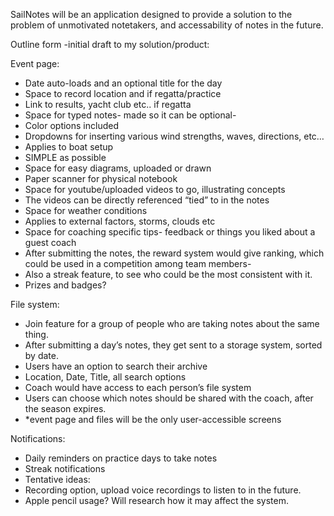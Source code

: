 SailNotes will be an application designed to provide a solution to the problem of unmotivated notetakers, and accessability of notes in the future. 

Outline form -initial draft to my solution/product:

Event page: 
- Date auto-loads and an optional title for the day
- Space to record location and if regatta/practice
- Link to results, yacht club etc.. if regatta
- Space for typed notes- made so it can be optional- 
- Color options included
- Dropdowns for inserting various wind strengths, waves, directions, etc…
- Applies to boat setup 
- SIMPLE as possible
- Space for easy diagrams, uploaded or drawn
- Paper scanner for physical notebook
- Space for youtube/uploaded videos to go, illustrating concepts
- The videos can be directly referenced “tied” to in the notes
- Space for weather conditions
- Applies to external factors, storms, clouds etc
- Space for coaching specific tips- feedback or things you liked about a guest coach
- After submitting the notes, the reward system would give ranking, which could be used in a competition among team members- 
- Also a streak feature, to see who could be the most consistent with it. 
- Prizes and badges?
  
File system:
- Join feature for a group of people who are taking notes about the same thing.
- After submitting a day’s notes, they get sent to a storage system, sorted by date. 
- Users have an option to search their archive
- Location, Date, Title, all search options
- Coach would have access to each person’s file system
- Users can choose which notes should be shared with the coach, after the season expires.
- *event page and files will be the only user-accessible screens
  
Notifications:
- Daily reminders on practice days to take notes
- Streak notifications
- Tentative ideas:
- Recording option, upload voice recordings to listen to in the future.
- Apple pencil usage? Will research how it may affect the system.
